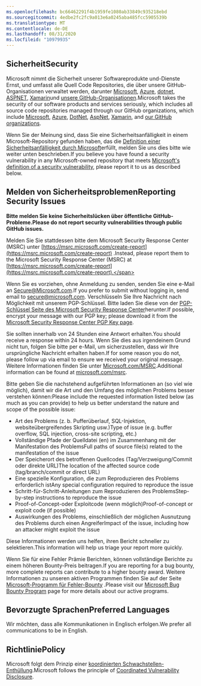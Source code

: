 ```yaml
---
ms.openlocfilehash: bc66462291f4b1959fe1080ab33849c935218ebd
ms.sourcegitcommit: 4edbe2fc2fc9a013e6a0245aba485fcc5905539b
ms.translationtype: MT
ms.contentlocale: de-DE
ms.lasthandoff: 08/31/2020
ms.locfileid: "10979935"
---
```

<!-- BEGIN MICROSOFT SECURITY.MD V0.0.5 BLOCK -->

## <span data-ttu-id="38780-101">Sicherheit</span><span class="sxs-lookup"><span data-stu-id="38780-101">Security</span></span>

<span data-ttu-id="38780-102">Microsoft nimmt die Sicherheit unserer Softwareprodukte und-Dienste Ernst, und umfasst alle Quell Code Repositories, die über unsere GitHub-Organisationen verwaltet werden, darunter [Microsoft](https://github.com/Microsoft), [Azure](https://github.com/Azure), [dotnet](https://github.com/dotnet), [ASPNET](https://github.com/aspnet), [Xamarin](https://github.com/xamarin)und [unsere GitHub-Organisationen](https://opensource.microsoft.com/).</span><span class="sxs-lookup"><span data-stu-id="38780-102">Microsoft takes the security of our software products and services seriously, which includes all source code repositories managed through our GitHub organizations, which include [Microsoft](https://github.com/Microsoft), [Azure](https://github.com/Azure), [DotNet](https://github.com/dotnet), [AspNet](https://github.com/aspnet), [Xamarin](https://github.com/xamarin), and [our GitHub organizations](https://opensource.microsoft.com/).</span></span>

<span data-ttu-id="38780-103">Wenn Sie der Meinung sind, dass Sie eine Sicherheitsanfälligkeit in einem Microsoft-Repository gefunden haben, das die [Definition einer Sicherheitsanfälligkeit durch Microsoft](https://docs.microsoft.com/en-us/previous-versions/tn-archive/cc751383(v=technet.10))erfüllt, melden Sie uns dies bitte wie weiter unten beschrieben.</span><span class="sxs-lookup"><span data-stu-id="38780-103">If you believe you have found a security vulnerability in any Microsoft-owned repository that meets [Microsoft's definition of a security vulnerability](https://docs.microsoft.com/en-us/previous-versions/tn-archive/cc751383(v=technet.10)), please report it to us as described below.</span></span>

## <span data-ttu-id="38780-104">Melden von Sicherheitsproblemen</span><span class="sxs-lookup"><span data-stu-id="38780-104">Reporting Security Issues</span></span>

**<span data-ttu-id="38780-105">Bitte melden Sie keine Sicherheitslücken über öffentliche GitHub-Probleme.</span><span class="sxs-lookup"><span data-stu-id="38780-105">Please do not report security vulnerabilities through public GitHub issues.</span></span>**

<span data-ttu-id="38780-106">Melden Sie Sie stattdessen bitte dem Microsoft Security Response Center (MSRC) unter [https://msrc.microsoft.com/create-report](https://msrc.microsoft.com/create-report) .</span><span class="sxs-lookup"><span data-stu-id="38780-106">Instead, please report them to the Microsoft Security Response Center (MSRC) at [https://msrc.microsoft.com/create-report](https://msrc.microsoft.com/create-report).</span></span>

<span data-ttu-id="38780-107">Wenn Sie es vorziehen, ohne Anmeldung zu senden, senden Sie eine e-Mail an [Secure@Microsoft.com](mailto:secure@microsoft.com).</span><span class="sxs-lookup"><span data-stu-id="38780-107">If you prefer to submit without logging in, send email to [secure@microsoft.com](mailto:secure@microsoft.com).</span></span>  <span data-ttu-id="38780-108">Verschlüsseln Sie Ihre Nachricht nach Möglichkeit mit unserem PGP-Schlüssel. Bitte laden Sie diese von der [PGP-Schlüssel Seite des Microsoft Security Response Center](https://www.microsoft.com/en-us/msrc/pgp-key-msrc)herunter.</span><span class="sxs-lookup"><span data-stu-id="38780-108">If possible, encrypt your message with our PGP key; please download it from the [Microsoft Security Response Center PGP Key page](https://www.microsoft.com/en-us/msrc/pgp-key-msrc).</span></span>

<span data-ttu-id="38780-109">Sie sollten innerhalb von 24 Stunden eine Antwort erhalten.</span><span class="sxs-lookup"><span data-stu-id="38780-109">You should receive a response within 24 hours.</span></span> <span data-ttu-id="38780-110">Wenn Sie dies aus irgendeinem Grund nicht tun, folgen Sie bitte per e-Mail, um sicherzustellen, dass wir Ihre ursprüngliche Nachricht erhalten haben.</span><span class="sxs-lookup"><span data-stu-id="38780-110">If for some reason you do not, please follow up via email to ensure we received your original message.</span></span> <span data-ttu-id="38780-111">Weitere Informationen finden Sie unter [Microsoft.com/MSRC](https://www.microsoft.com/msrc).</span><span class="sxs-lookup"><span data-stu-id="38780-111">Additional information can be found at [microsoft.com/msrc](https://www.microsoft.com/msrc).</span></span> 

<span data-ttu-id="38780-112">Bitte geben Sie die nachstehend aufgeführten Informationen an (so viel wie möglich), damit wir die Art und den Umfang des möglichen Problems besser verstehen können:</span><span class="sxs-lookup"><span data-stu-id="38780-112">Please include the requested information listed below (as much as you can provide) to help us better understand the nature and scope of the possible issue:</span></span>

  * <span data-ttu-id="38780-113">Art des Problems (z. b. Pufferüberlauf, SQL-Injektion, websiteübergreifendes Skripting usw.)</span><span class="sxs-lookup"><span data-stu-id="38780-113">Type of issue (e.g. buffer overflow, SQL injection, cross-site scripting, etc.)</span></span>
  * <span data-ttu-id="38780-114">Vollständige Pfade der Quelldatei (en) im Zusammenhang mit der Manifestation des Problems</span><span class="sxs-lookup"><span data-stu-id="38780-114">Full paths of source file(s) related to the manifestation of the issue</span></span>
  * <span data-ttu-id="38780-115">Der Speicherort des betroffenen Quellcodes (Tag/Verzweigung/Commit oder direkte URL)</span><span class="sxs-lookup"><span data-stu-id="38780-115">The location of the affected source code (tag/branch/commit or direct URL)</span></span>
  * <span data-ttu-id="38780-116">Eine spezielle Konfiguration, die zum Reproduzieren des Problems erforderlich ist</span><span class="sxs-lookup"><span data-stu-id="38780-116">Any special configuration required to reproduce the issue</span></span>
  * <span data-ttu-id="38780-117">Schritt-für-Schritt-Anleitungen zum Reproduzieren des Problems</span><span class="sxs-lookup"><span data-stu-id="38780-117">Step-by-step instructions to reproduce the issue</span></span>
  * <span data-ttu-id="38780-118">Proof-of-Concept-oder Exploitcode (wenn möglich)</span><span class="sxs-lookup"><span data-stu-id="38780-118">Proof-of-concept or exploit code (if possible)</span></span>
  * <span data-ttu-id="38780-119">Auswirkungen des Problems, einschließlich der möglichen Ausnutzung des Problems durch einen Angreifer</span><span class="sxs-lookup"><span data-stu-id="38780-119">Impact of the issue, including how an attacker might exploit the issue</span></span>

<span data-ttu-id="38780-120">Diese Informationen werden uns helfen, ihren Bericht schneller zu selektieren.</span><span class="sxs-lookup"><span data-stu-id="38780-120">This information will help us triage your report more quickly.</span></span>

<span data-ttu-id="38780-121">Wenn Sie für eine Fehler Prämie Berichten, können vollständige Berichte zu einem höheren Bounty-Preis beitragen.</span><span class="sxs-lookup"><span data-stu-id="38780-121">If you are reporting for a bug bounty, more complete reports can contribute to a higher bounty award.</span></span> <span data-ttu-id="38780-122">Weitere Informationen zu unseren aktiven Programmen finden Sie auf der Seite [Microsoft-Programm für Fehler-Bounty](https://microsoft.com/msrc/bounty) .</span><span class="sxs-lookup"><span data-stu-id="38780-122">Please visit our [Microsoft Bug Bounty Program](https://microsoft.com/msrc/bounty) page for more details about our active programs.</span></span>

## <span data-ttu-id="38780-123">Bevorzugte Sprachen</span><span class="sxs-lookup"><span data-stu-id="38780-123">Preferred Languages</span></span>

<span data-ttu-id="38780-124">Wir möchten, dass alle Kommunikationen in Englisch erfolgen.</span><span class="sxs-lookup"><span data-stu-id="38780-124">We prefer all communications to be in English.</span></span>

## <span data-ttu-id="38780-125">Richtlinie</span><span class="sxs-lookup"><span data-stu-id="38780-125">Policy</span></span>

<span data-ttu-id="38780-126">Microsoft folgt dem Prinzip einer [koordinierten Schwachstellen-Enthüllung](https://www.microsoft.com/en-us/msrc/cvd).</span><span class="sxs-lookup"><span data-stu-id="38780-126">Microsoft follows the principle of [Coordinated Vulnerability Disclosure](https://www.microsoft.com/en-us/msrc/cvd).</span></span>

<!-- END MICROSOFT SECURITY.MD BLOCK -->